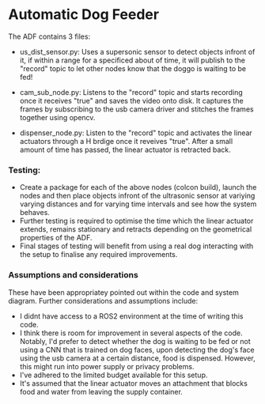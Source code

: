 # Automatic Dog Feeder

The ADF contains 3 files:

- us_dist_sensor.py: Uses a supersonic sensor to detect objects infront of it, if within a range for a specificed about of time, it will publish to the "record" topic to let other nodes know that the doggo is waiting to be fed!
  
- cam_sub_node.py: Listens to the "record" topic and starts recording once it receives "true" and saves the video onto disk. It captures the frames by subscribing to the usb camera driver and stitches the frames together using opencv.
  
- dispenser_node.py: Listen to the "record" topic and activates the linear actuators through a H brdige once it reveives "true". After a small amount of time has passed, the linear actuator is retracted back.

### Testing:
- Create a package for each of the above nodes (colcon build), launch the nodes and then place objects infront of the ultrasonic sensor at variying varying distances and for varying time intervals and see how the system behaves.
- Further testing is required to optimise the time which the linear actuator extends, remains stationary and retracts depending on the geometrical properties of the ADF.
- Final stages of testing will benefit from using a real dog interacting with the setup to finalise any required improvements.

### Assumptions and considerations
These have been appropriatey pointed out within the code and system diagram. Further considerations and assumptions include:
- I didnt have access to a ROS2 environment at the time of writing this code.
- I think there is room for improvement in several aspects of the code. Notably, I'd prefer to detect whether the dog is waiting to be fed or not using a CNN that is trained on dog faces, upon detecting the dog's face using the usb camera at a certain distance, food is dispensed. However, this might run into power supply or privacy problems.
- I've adhered to the limited budget available for this setup.
- It's assumed that the linear actuator moves an attachment that blocks food and water from leaving the supply container.


